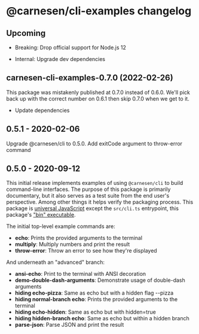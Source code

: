 # **@carnesen/cli-examples** changelog

## Upcoming

- Breaking: Drop official support for Node.js 12

- Internal: Upgrade dev dependencies

## carnesen-cli-examples-0.7.0 (2022-02-26)

This package was mistakenly published at 0.7.0 instead of 0.6.0. We'll pick back up with the correct number on 0.6.1 then skip 0.7.0 when we get to it.

- Update dependencies

## 0.5.1 - 2020-02-06

Upgrade @carnesen/cli to 0.5.0. Add exitCode argument to throw-error command

## 0.5.0 - 2020-09-12

This initial release implements examples of using `@carnesen/cli` to build command-line interfaces. The purpose of this package is primarily documentary, but it also serves as a test suite from the end user's perspective. Among other things it helps verify the packaging process. This package is [universal JavaScript](https://en.wikipedia.org/wiki/Universal_JavaScript) except the `src/cli.ts` entrypoint, this package's ["bin" executable](https://docs.npmjs.com/files/package.json#bin).

The initial top-level example commands are:
- **echo**: Prints the provided arguments to the terminal
- **multiply**: Multiply numbers and print the result
- **throw-error**: Throw an error to see how they're displayed

And underneath an "advanced" branch:
- **ansi-echo**: Print to the terminal with ANSI decoration
- **demo-double-dash-arguments**: Demonstrate usage of double-dash arguments
- **hiding echo-pizza**: Same as echo but with a hidden flag --pizza
- **hiding normal-branch echo**: Prints the provided arguments to the terminal
- **hiding echo-hidden**: Same as echo but with hidden=true
- **hiding hidden-branch echo**: Same as echo but within a hidden branch
- **parse-json**: Parse JSON and print the result
